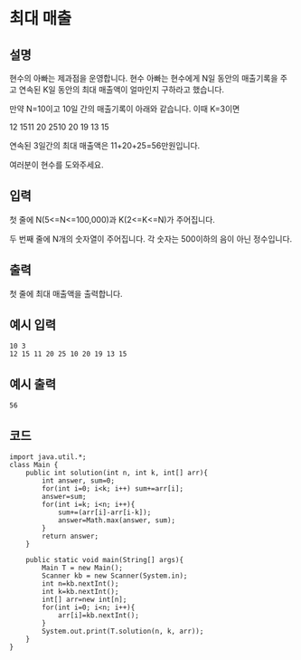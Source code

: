 # 최대 매출

## 설명

현수의 아빠는 제과점을 운영합니다. 현수 아빠는 현수에게 N일 동안의 매출기록을 주고 연속된 K일 동안의 최대 매출액이 얼마인지 구하라고 했습니다.

만약 N=10이고 10일 간의 매출기록이 아래와 같습니다. 이때 K=3이면

12 1511 20 2510 20 19 13 15

연속된 3일간의 최대 매출액은 11+20+25=56만원입니다.

여러분이 현수를 도와주세요.


## 입력
첫 줄에 N(5<=N<=100,000)과 K(2<=K<=N)가 주어집니다.

두 번째 줄에 N개의 숫자열이 주어집니다. 각 숫자는 500이하의 음이 아닌 정수입니다.


## 출력
첫 줄에 최대 매출액을 출력합니다.

## 예시 입력
```text
10 3
12 15 11 20 25 10 20 19 13 15
```

## 예시 출력
```text
56
```


## 코드
```
import java.util.*;
class Main {	
	public int solution(int n, int k, int[] arr){
		int answer, sum=0;
		for(int i=0; i<k; i++) sum+=arr[i];
		answer=sum;
		for(int i=k; i<n; i++){
			sum+=(arr[i]-arr[i-k]);
			answer=Math.max(answer, sum);
		}
		return answer;
	}

	public static void main(String[] args){
		Main T = new Main();
		Scanner kb = new Scanner(System.in);
		int n=kb.nextInt();
		int k=kb.nextInt();
		int[] arr=new int[n];
		for(int i=0; i<n; i++){
			arr[i]=kb.nextInt();
		}
		System.out.print(T.solution(n, k, arr));
	}
}
```